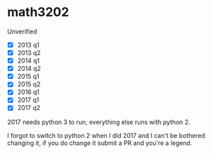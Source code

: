 # math3202

Unverified

- [x] 2013 q1
- [x] 2013 q2
- [x] 2014 q1
- [x] 2014 q2
- [x] 2015 q1
- [x] 2015 q2
- [x] 2016 q1
- [x] 2017 q1
- [x] 2017 q2

2017 needs python 3 to run, everything else runs with python 2.

I forgot to switch to python 2 when I did 2017 and I can't be bothered
changing it, if you do change it submit a PR and you're a legend.
